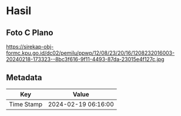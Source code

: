 # Hasil

## Foto C Plano

https://sirekap-obj-formc.kpu.go.id/dc02/pemilu/ppwp/12/08/23/20/16/1208232016003-20240218-173323--8bc3f616-9f11-4493-87da-23015e4f127c.jpg


## Metadata

| Key        | Value               |
| ---------- | ------------------- |
| Time Stamp | 2024-02-19 06:16:00 |



